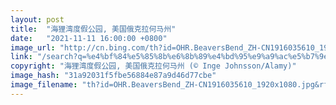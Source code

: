 ```yaml
---
layout: post
title:  "海狸湾度假公园, 美国俄克拉何马州"
date:   "2021-11-11 16:00:00 +0800"
image_url: "http://cn.bing.com/th?id=OHR.BeaversBend_ZH-CN1916035610_1920x1080.jpg&rf=LaDigue_1920x1080.jpg&pid=hp"
link: "/search?q=%e4%bf%84%e5%85%8b%e6%8b%89%e4%bd%95%e9%a9%ac%e5%b7%9e&form=hpcapt&mkt=zh-cn"
copyright: "海狸湾度假公园, 美国俄克拉何马州 (© Inge Johnsson/Alamy)"
image_hash: "31a92031f5fbe56884e87a9d46d77cbe"
image_filename: "th?id=OHR.BeaversBend_ZH-CN1916035610_1920x1080.jpg&rf=LaDigue_1920x1080.jpg&pid=hp"
---
```

